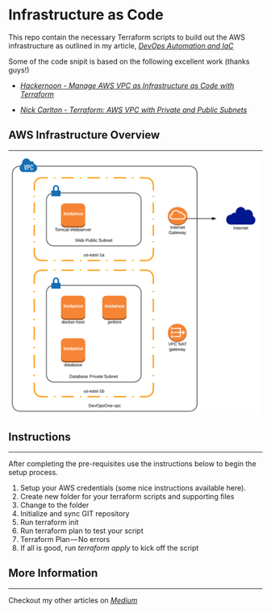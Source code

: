 # Infrastructure as Code
This repo contain the necessary Terraform scripts to build out the AWS infrastructure as outlined in my article, *[DevOps Automation and IaC](https://medium.com/devopslinks/devops-automation-and-iac-c007c3c0d172)*

Some of the code snipit is based on the following excellent work (thanks guys!)

- *[Hackernoon - Manage AWS VPC as Infrastructure as Code with Terraform](https://hackernoon.com/)*

- *[Nick Carlton - Terraform: AWS VPC with Private and Public Subnets](https://nickcharlton.net/posts/terraform-aws-vpc.html)*

## AWS Infrastructure Overview
---
<img src="images/iac-aws.png" width="500" />



## Instructions
---
After completing the pre-requisites use the instructions below to begin the setup process.

1. Setup your AWS credentials (some nice instructions available here).
2. Create new folder for your terraform scripts and supporting files
3. Change to the folder
4. Initialize and sync GIT repository
5. Run terraform init
6. Run terraform plan to test your script
7. Terraform Plan — No errors
8. If all is good, run *terraform apply* to kick off the script


## More Information
---
Checkout my other articles on *[Medium](http://medium.com/@cloud_guy1)*
